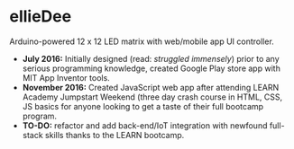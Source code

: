 # ellieDee
Arduino-powered 12 x 12 LED matrix with web/mobile app UI controller.<br>

<ul>
  <li>
  <strong>July 2016:</strong> Initially designed (read: <em>struggled immensely</em>) prior to any serious programming knowledge, created Google        Play store app with MIT App Inventor tools.
  </li>
  <li>
    <strong>November 2016:</strong> Created JavaScript web app after attending LEARN Academy Jumpstart Weekend (three day crash course in HTML,     CSS, JS basics for anyone looking to get a taste of their full bootcamp program.
  </li>
  <li>
    <strong>TO-DO:</strong> refactor and add back-end/IoT integration with newfound full-stack skills thanks to the LEARN bootcamp.
  </li>
</ul>
  
